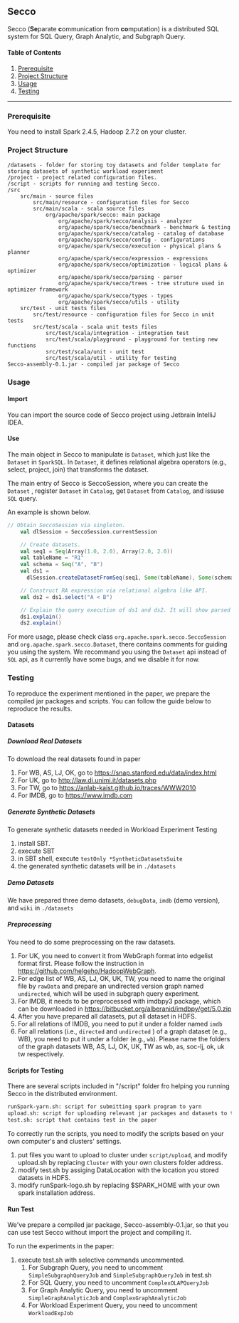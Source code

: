 ## Secco

Secco (**Se**parate **c**ommunication from **co**mputation) is a distributed SQL system for SQL Query, Graph Analytic, and Subgraph Query.

#### Table of Contents
1. [Prerequisite](#Prerequisite)
2. [Project Structure](#Project-Structure)
3. [Usage](#Usage)
4. [Testing](#Testing)

------

### Prerequisite

You need to install Spark 2.4.5, Hadoop 2.7.2 on your cluster.

### Project Structure

```
/datasets - folder for storing toy datasets and folder template for storing datasets of synthetic workload experiment
/project - project related configuration files.
/script - scripts for running and testing Secco.
/src
	src/main - source files
		src/main/resource - configuration files for Secco
		src/main/scala - scala source files 
			org/apache/spark/secco: main package
				org/apache/spark/secco/analysis - analyzer
				org/apache/spark/secco/benchmark - benchmark & testing
				org/apache/spark/secco/catalog - catalog of database
				org/apache/spark/secco/config - configurations
				org/apache/spark/secco/execution - physical plans & planner
				org/apache/spark/secco/expression - expressions
				org/apache/spark/secco/optimization - logical plans & optimizer
				org/apache/spark/secco/parsing - parser
				org/apache/spark/secco/trees - tree struture used in optimizer framework
				org/apache/spark/secco/types - types
				org/apache/spark/secco/utils - utility
	src/test - unit tests files
		src/test/resource - configuration files for Secco in unit tests
		src/test/scala - scala unit tests files
			src/test/scala/integration - integration test
			src/test/scala/playground - playground for testing new functions
			src/test/scala/unit - unit test
			src/test/scala/util - utility for testing
Secco-assembly-0.1.jar - compiled jar package of Secco
```

### Usage

#### Import

You can import the source code of Secco project using Jetbrain IntelliJ IDEA. 

#### Use

The main object in Secco to manipulate is `Dataset`, which just like the `Dataset` in `SparkSQL`. In `Dataset`, it defines relational algebra operators (e.g., select, project, join) that transforms the dataset.

The main entry of Secco is SeccoSession, where you can create the `Dataset` , register `Dataset` in `Catalog`, get `Dataset` from `Catalog`, and issuse `SQL` query.

An example is shown below.

```scala
// Obtain SeccoSession via singleton.
    val dlSession = SeccoSession.currentSession

    // Create datasets.
    val seq1 = Seq(Array(1.0, 2.0), Array(2.0, 2.0))
    val tableName = "R1"
    val schema = Seq("A", "B")
    val ds1 =
      dlSession.createDatasetFromSeq(seq1, Some(tableName), Some(schema))

    // Construct RA expression via relational algebra like API.
    val ds2 = ds1.select("A < B")

    // Explain the query execution of ds1 and ds2. It will show parsed plan, analyzed plan, optimized plan, execution plan.
    ds1.explain()
    ds2.explain()
```

For more usage, please check class  `org.apache.spark.secco.SeccoSession` and `org.apache.spark.secco.Dataset`, there contains comments for guiding you using the system.  We recommand you using the `Dataset` api instead of `SQL` api, as it currently have some bugs, and we disable it for now.

### Testing

To reproduce the experiment mentioned in the paper, we prepare the compiled jar packages and scripts. You can follow the guide below to reproduce the results.

#### Datasets

##### Download Real Datasets

To download the real datasets found in paper

1. For WB, AS, LJ, OK, go to https://snap.stanford.edu/data/index.html
2. For UK, go to http://law.di.unimi.it/datasets.php
3. For TW, go to https://anlab-kaist.github.io/traces/WWW2010
4. For IMDB, go to https://www.imdb.com 

##### Generate Synthetic Datasets

To generate synthetic datasets needed in Workload Experiment Testing

1. install SBT.
2. execute SBT
3. in SBT shell, execute `testOnly *SyntheticDatasetsSuite`
4. the generated synthetic datasets will be in `./datasets`

##### Demo Datasets

We have prepared three demo datasets, `debugData`, `imdb` (demo version), and `wiki` in `./datasets`

##### Preprocessing

You need to do some preprocessing on the raw datasets.

1. For UK, you need to convert it from WebGraph format into edgelist format first. Please follow the instruction in https://github.com/helgeho/HadoopWebGraph.
2. For edge list of WB, AS, LJ, OK, UK, TW,  you need to name the original file by `rawData` and prepare an undirected version graph named `undirected`, which will be used in subgraph query experiment.
3. For IMDB, it needs to be preprocessed with imdbpy3 package, which can be downloaded in https://bitbucket.org/alberanid/imdbpy/get/5.0.zip
4. After you have prepared all datasets, put all dataset in HDFS. 
5. For all relations of IMDB, you need to put it under a folder named `imdb`
6. For all relations (i.e., `directed` and `undirected` ) of a graph dataset (e.g., WB), you need to put it under a folder (e.g., `wb`). Please name the folders of the graph datasets WB, AS, LJ, OK, UK, TW as wb, as, soc-lj, ok, uk tw respectively. 

#### Scripts for Testing

There are several scripts included in "/script" folder fro helping you running Secco in the distributed environment.

```tex
runSpark-yarn.sh: script for submitting spark program to yarn
upload.sh: script for uploading relevant jar packages and datasets to the remote cluters
test.sh: script that contains test in the paper
```

To correctly run the scripts, you need to modify the scripts based on your own computer's and clusters' settings.

1. put files you want to upload to cluster under `script/upload`, and modify upload.sh by replacing `Cluster` with your own clusters folder address. 
2. modify test.sh by assiging DataLocation with the location you stored datasets in HDFS.
3. modify runSpark-logo.sh by replacing $SPARK_HOME with your own spark installation address. 

#### Run Test

We've prepare a compiled jar package, Secco-assembly-0.1.jar, so that you can use test Secco without import the project and compiling it. 

To run the experiments in the paper:

1. execute test.sh with selective commands uncommented.
   1. For Subgraph Query, you need to uncomment `SimpleSubgraphQueryJob` and `SimpleSubgraphQueryJob` in test.sh
   2. For SQL Query, you need to uncomment `ComplexOLAPQueryJob`
   3. For Graph Analytic Query, you need to uncomment `SimpleGraphAnalyticJob` and `ComplexGraphAnalyticJob`
   4. For Workload Experiment Query, you need to uncomment `WorkloadExpJob`
